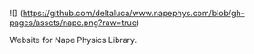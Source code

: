 ![] (https://github.com/deltaluca/www.napephys.com/blob/gh-pages/assets/nape.png?raw=true)

Website for Nape Physics Library.
